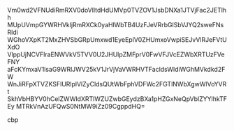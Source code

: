 Vm0wd2VFNUdiRmRXV0doVlltdHdUMVp0TVZOV1JsbDNXa1JTVjFac2JETlhh
MUpUVmpGYWRHVkljRmRXCk0yaHlWbTB4UzFJeVRrbGlSbVJYQ2sweFNsRldi
WGhoVXpKT2MxZHVSbGRpUmxwd1EyeEplV0ZHUmxoVwpiSEJvVlRJeFVtUXdO
VlppUjNCVFlraENWVkV5TVV0U2JHUlpZMFprV0FwVFJVcEZWbXRTUzFVeFNY
aFcKYmxaV1lsaG9WRlJWV25kV1JrVjVaVWRHVTFacldsWldiWGhMVkdkd2FW
WnJiRFpXTVZKSFlURlplVlZyCldsQUtWbFphVDFWc2FGTlNWbXgwWlVoYVRt
SkhVbHBYV0hCelZWWldXRTlWZUZwbGEydzBXa1pHZGxNeQpVblZYYlhkTFEy
MTRkVnAzUFQwS0NtMW9iZz09CgppdHQ=

cbp